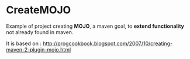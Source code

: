 CreateMOJO
==========

Example of project creating **MOJO**, a maven goal, to **extend functionality** not already found in maven.

It is based on : 
http://progcookbook.blogspot.com/2007/10/creating-maven-2-plugin-mojo.html

